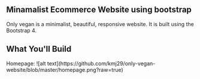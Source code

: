 <h2> Minamalist Ecommerce Website using bootstrap </h2>
Only vegan is a minimalist, beautiful, responsive website. It is built using the Bootstrap 4.


<h2> What You'll Build </h2>
Homepage:
![alt text](https://github.com/kmj29/only-vegan-website/blob/master/homepage.png?raw=true)

